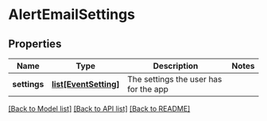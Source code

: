 # AlertEmailSettings

## Properties
Name | Type | Description | Notes
------------ | ------------- | ------------- | -------------
**settings** | [**list[EventSetting]**](EventSetting.md) | The settings the user has for the app | 

[[Back to Model list]](../README.md#documentation-for-models) [[Back to API list]](../README.md#documentation-for-api-endpoints) [[Back to README]](../README.md)

